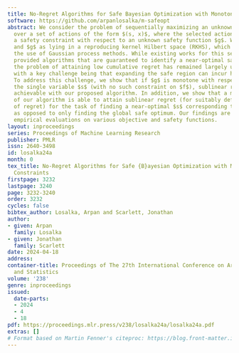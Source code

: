 ```yaml
---
title: No-Regret Algorithms for Safe Bayesian Optimization with Monotonicity Constraints
software: https://github.com/arpanlosalka/m-safeopt
abstract: We consider the problem of sequentially maximizing an unknown function $f$
  over a set of actions of the form $(s, x)$, where the selected actions must satisfy
  a safety constraint with respect to an unknown safety function $g$. We model $f$
  and $g$ as lying in a reproducing kernel Hilbert space (RKHS), which facilitates
  the use of Gaussian process methods. While existing works for this setting have
  provided algorithms that are guaranteed to identify a near-optimal safe action,
  the problem of attaining low cumulative regret has remained largely unexplored,
  with a key challenge being that expanding the safe region can incur high regret.
  To address this challenge, we show that if $g$ is monotone with respect to just
  the single variable $s$ (with no such constraint on $f$), sublinear regret becomes
  achievable with our proposed algorithm. In addition, we show that a modified version
  of our algorithm is able to attain sublinear regret (for suitably defined notions
  of regret) for the task of finding a near-optimal $s$ corresponding to every $x$,
  as opposed to only finding the global safe optimum. Our findings are supported with
  empirical evaluations on various objective and safety functions.
layout: inproceedings
series: Proceedings of Machine Learning Research
publisher: PMLR
issn: 2640-3498
id: losalka24a
month: 0
tex_title: No-Regret Algorithms for Safe {B}ayesian Optimization with Monotonicity
  Constraints
firstpage: 3232
lastpage: 3240
page: 3232-3240
order: 3232
cycles: false
bibtex_author: Losalka, Arpan and Scarlett, Jonathan
author:
- given: Arpan
  family: Losalka
- given: Jonathan
  family: Scarlett
date: 2024-04-18
address:
container-title: Proceedings of The 27th International Conference on Artificial Intelligence
  and Statistics
volume: '238'
genre: inproceedings
issued:
  date-parts:
  - 2024
  - 4
  - 18
pdf: https://proceedings.mlr.press/v238/losalka24a/losalka24a.pdf
extras: []
# Format based on Martin Fenner's citeproc: https://blog.front-matter.io/posts/citeproc-yaml-for-bibliographies/
---
```

